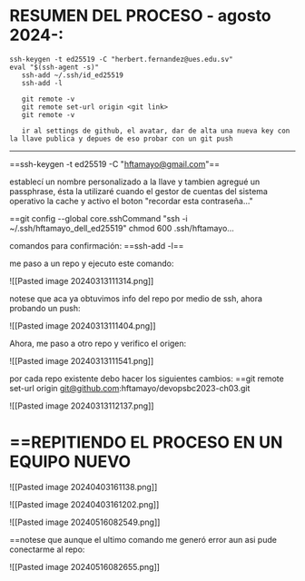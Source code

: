 
# RESUMEN DEL PROCESO - agosto 2024-:

```
ssh-keygen -t ed25519 -C "herbert.fernandez@ues.edu.sv"
eval "$(ssh-agent -s)"
   ssh-add ~/.ssh/id_ed25519
   ssh-add -l
   
   git remote -v
   git remote set-url origin <git link>
   git remote -v
   
   ir al settings de github, el avatar, dar de alta una nueva key con la llave publica y depues de eso probar con un git push
```

****
==ssh-keygen -t ed25519 -C "hftamayo@gmail.com"==

establecí un nombre personalizado a la llave y tambien agregué un passphrase, ésta la utilizaré cuando el gestor de cuentas del sistema operativo la cache y activo el boton "recordar esta contraseña..."

==git config --global core.sshCommand "ssh -i ~/.ssh/hftamayo_dell_ed25519"
chmod 600 .ssh/hftamayo...

comandos para confirmación:
==ssh-add -l==

me paso a un repo y ejecuto este comando: 

![[Pasted image 20240313111314.png]]

notese que aca ya obtuvimos info del repo por medio de ssh, ahora probando un push:

![[Pasted image 20240313111404.png]]

Ahora, me paso a otro repo y verifico el origen:

![[Pasted image 20240313111541.png]]

por cada repo existente debo hacer los siguientes cambios:
==git remote set-url origin git@github.com:hftamayo/devopsbc2023-ch03.git

![[Pasted image 20240313112137.png]]


==REPITIENDO EL PROCESO EN UN EQUIPO NUEVO
=


![[Pasted image 20240403161138.png]]

![[Pasted image 20240403161202.png]]

![[Pasted image 20240516082549.png]]

==notese que aunque el ultimo comando me generó error aun asi pude conectarme al repo:

![[Pasted image 20240516082655.png]]

